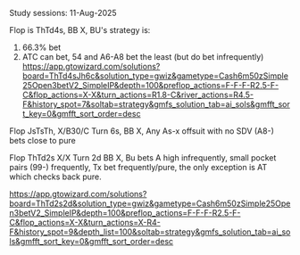 
Study sessions:
11-Aug-2025 


Flop is ThTd4s, BB X, BU's strategy is:
1. 66.3% bet
2. ATC can bet, 54 and A6-A8 bet the least (but do bet infrequently)
https://app.gtowizard.com/solutions?board=ThTd4sJh6c&solution_type=gwiz&gametype=Cash6m50zSimple25Open3betV2_SimpleIP&depth=100&preflop_actions=F-F-F-R2.5-F-C&flop_actions=X-X&turn_actions=R1.8-C&river_actions=R4.5-F&history_spot=7&soltab=strategy&gmfs_solution_tab=ai_sols&gmfft_sort_key=0&gmfft_sort_order=desc


Flop JsTsTh, X/B30/C Turn 6s, BB X, Any As-x offsuit with no SDV (A8-) bets close to pure

Flop ThTd2s X/X Turn 2d BB X,
Bu bets A high infrequently, small pocket pairs (99-) frequently, Tx bet frequently/pure, the only exception is AT which checks back pure.

https://app.gtowizard.com/solutions?board=ThTd2s2d&solution_type=gwiz&gametype=Cash6m50zSimple25Open3betV2_SimpleIP&depth=100&preflop_actions=F-F-F-R2.5-F-C&flop_actions=X-X&turn_actions=X-R4-F&history_spot=9&depth_list=100&soltab=strategy&gmfs_solution_tab=ai_sols&gmfft_sort_key=0&gmfft_sort_order=desc